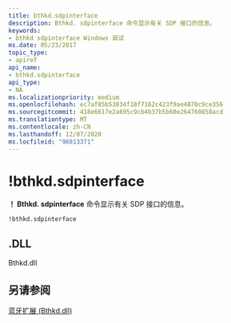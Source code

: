 ```yaml
---
title: bthkd.sdpinterface
description: Bthkd. sdpinterface 命令显示有关 SDP 接口的信息。
keywords:
- bthkd sdpinterface Windows 调试
ms.date: 05/23/2017
topic_type:
- apiref
api_name:
- bthkd.sdpinterface
api_type:
- NA
ms.localizationpriority: medium
ms.openlocfilehash: ec7af85b53034f18f7162c423f9ae4870c9ce356
ms.sourcegitcommit: 418e6617e2a695c9cb4b37b5b60e264760858acd
ms.translationtype: MT
ms.contentlocale: zh-CN
ms.lasthandoff: 12/07/2020
ms.locfileid: "96813371"
---
```

# <a name="bthkdsdpinterface"></a>!bthkd.sdpinterface


**！ Bthkd. sdpinterface** 命令显示有关 SDP 接口的信息。

```dbgsyntax
!bthkd.sdpinterface
```

## <a name="span-iddllspanspan-iddllspandll"></a><span id="DLL"></span><span id="dll"></span>.DLL


Bthkd.dll

## <a name="span-idsee_alsospansee-also"></a><span id="see_also"></span>另请参阅


[蓝牙扩展 (Bthkd.dll)](bluetooh-extensions--bthkd-dll-.md)

 

 






